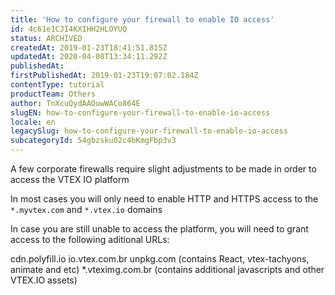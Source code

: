 ```yaml
---
title: 'How to configure your firewall to enable IO access'
id: 4c61e1CJI4KXIHH2HLOYUQ
status: ARCHIVED
createdAt: 2019-01-23T18:41:51.815Z
updatedAt: 2020-04-08T13:34:11.292Z
publishedAt: 
firstPublishedAt: 2019-01-23T19:07:02.184Z
contentType: tutorial
productTeam: Others
author: TnXcuQydAAOuwWACo864E
slugEN: how-to-configure-your-firewall-to-enable-io-access
locale: en
legacySlug: how-to-configure-your-firewall-to-enable-io-access
subcategoryId: 54gbzsku02c4bKmgFbp3v3
---
```


A few corporate firewalls require slight adjustments to be made in order to access the VTEX IO platform

In most cases you will only need to enable HTTP and HTTPS access to the  `*.myvtex.com` and `*.vtex.io` domains

In case you are still unable to access the platform, you will need to grant access to the following aditional URLs:

cdn.polyfill.io
io.vtex.com.br 
unpkg.com (contains React, vtex-tachyons, animate and etc)
*.vteximg.com.br (contains additional javascripts and other VTEX.IO assets)

